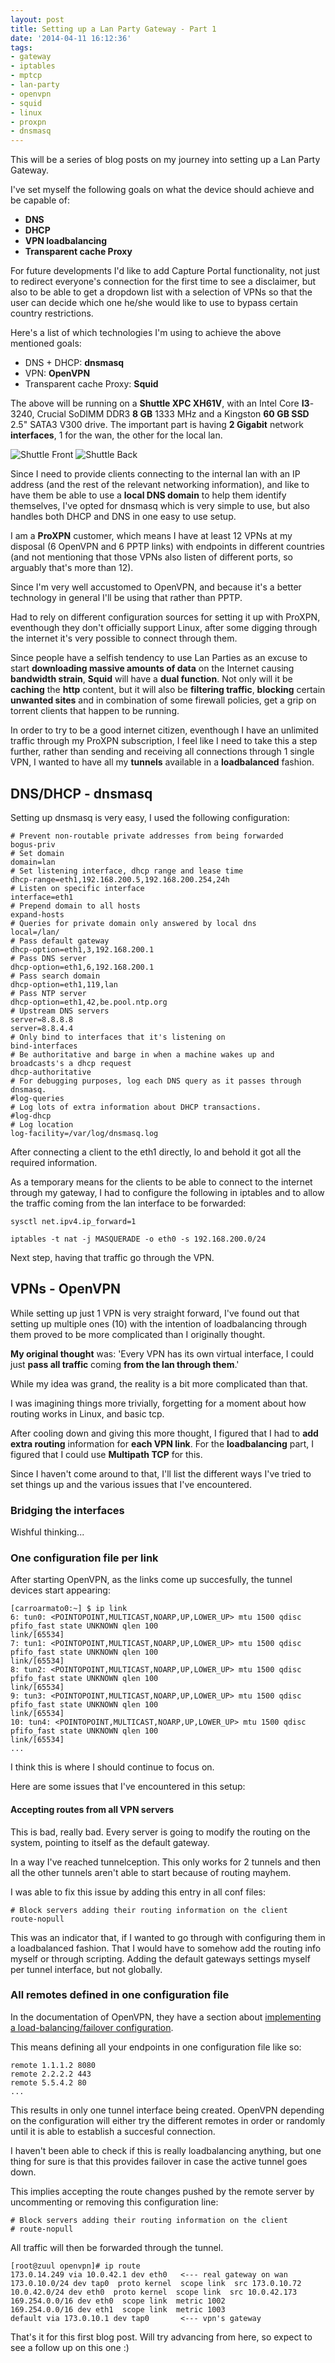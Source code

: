 ```yaml
---
layout: post
title: Setting up a Lan Party Gateway - Part 1
date: '2014-04-11 16:12:36'
tags:
- gateway
- iptables
- mptcp
- lan-party
- openvpn
- squid
- linux
- proxpn
- dnsmasq
---
```


This will be a series of blog posts on my journey into setting up a Lan Party Gateway.

I've set myself the following goals on what the device should achieve and be capable of:

- **DNS**
- **DHCP**
- **VPN loadbalancing**
- **Transparent cache Proxy**

For future developments I'd like to add Capture Portal functionality, not just to redirect everyone's connection for the first time to see a disclaimer, but also to be able to get a dropdown list with a selection of VPNs so that the user can decide which one he/she would like to use to bypass certain country restrictions.

Here's a list of which technologies I'm using to achieve the above mentioned goals:

- DNS + DHCP: **dnsmasq**
- VPN: **OpenVPN**
- Transparent cache Proxy: **Squid**

The above will be running on a **Shuttle XPC XH61V**, with an Intel Core **I3**-3240, Crucial SoDIMM DDR3 **8 GB** 1333 MHz and a Kingston **60 GB SSD** 2.5" SATA3 V300 drive.
The important part is having **2 Gigabit** network **interfaces**, 1 for the wan, the other for the local lan.

![Shuttle Front](/content/images/2014/Apr/IMG_20140411_181317.jpg)
![Shuttle Back](/content/images/2014/Apr/IMG_20140411_181418.jpg)

Since I need to provide clients connecting to the internal lan with an IP address (and the rest of the relevant networking information), and like to have them be able to use a **local DNS domain** to help them identify themselves, I've opted for dnsmasq which is very simple to use, but also handles both DHCP and DNS in one easy to use setup.

I am a **ProXPN** customer, which means I have at least 12 VPNs at my disposal (6 OpenVPN and 6 PPTP links) with endpoints in different countries (and not mentioning that those VPNs also listen of different ports, so arguably that's more than 12).

Since I'm very well accustomed to OpenVPN, and because it's a better technology in general I'll be using that rather than PPTP.

Had to rely on different configuration sources for setting it up with ProXPN, eventhough they don't officially support Linux, after some digging through the internet it's very possible to connect through them.

Since people have a selfish tendency to use Lan Parties as an excuse to start **downloading massive amounts of data** on the Internet causing **bandwidth strain**, **Squid** will have a **dual function**. Not only will it be **caching** the **http** content, but it will also be **filtering traffic**, **blocking** certain **unwanted sites** and in combination of some firewall policies, get a grip on torrent clients that happen to be running.

In order to try to be a good internet citizen, eventhough I have an unlimited traffic through my ProXPN subscription, I feel like I need to take this a step further, rather than sending and receiving all connections through 1 single VPN, I wanted to have all my **tunnels** available in a **loadbalanced** fashion.

## DNS/DHCP - dnsmasq


Setting up dnsmasq is very easy, I used the following configuration:

    # Prevent non-routable private addresses from being forwarded
    bogus-priv
    # Set domain
    domain=lan
    # Set listening interface, dhcp range and lease time
    dhcp-range=eth1,192.168.200.5,192.168.200.254,24h
    # Listen on specific interface
    interface=eth1
    # Prepend domain to all hosts
    expand-hosts
    # Queries for private domain only answered by local dns
    local=/lan/
    # Pass default gateway
    dhcp-option=eth1,3,192.168.200.1
    # Pass DNS server
    dhcp-option=eth1,6,192.168.200.1
    # Pass search domain
    dhcp-option=eth1,119,lan
    # Pass NTP server
    dhcp-option=eth1,42,be.pool.ntp.org
    # Upstream DNS servers
    server=8.8.8.8
    server=8.8.4.4
    # Only bind to interfaces that it's listening on
    bind-interfaces
    # Be authoritative and barge in when a machine wakes up and broadcasts's a dhcp request
    dhcp-authoritative
    # For debugging purposes, log each DNS query as it passes through dnsmasq.
    #log-queries
    # Log lots of extra information about DHCP transactions.
    #log-dhcp
    # Log location
    log-facility=/var/log/dnsmasq.log

After connecting a client to the eth1 directly, lo and behold it got all the required information.

As a temporary means for the clients to be able to connect to the internet through my gateway, I had to configure the following in iptables and to allow the traffic coming from the lan interface to be forwarded:

    sysctl net.ipv4.ip_forward=1

    iptables -t nat -j MASQUERADE -o eth0 -s 192.168.200.0/24

Next step, having that traffic go through the VPN.


## VPNs - OpenVPN


While setting up just 1 VPN is very straight forward, I've found out that setting up multiple ones (10) with the intention of loadbalancing through them proved to be more complicated than I originally thought.

**My original thought** was: 'Every VPN has its own virtual interface, I could just **pass all traffic** coming **from the lan through them**.'

While my idea was grand, the reality is a bit more complicated than that.

I was imagining things more trivially, forgetting for a moment about how routing works in Linux, and basic tcp.

After cooling down and giving this more thought, I figured that I had to **add extra routing** information for **each VPN link**. For the **loadbalancing** part, I figured that I could use **Multipath TCP** for this.

Since I haven't come around to that, I'll list the different ways I've tried to set things up and the various issues that I've encountered.


### Bridging the interfaces

Wishful thinking...

### One configuration file per link

After starting OpenVPN, as the links come up succesfully, the tunnel devices start appearing:

	[carroarmato0:~] $ ip link
    6: tun0: <POINTOPOINT,MULTICAST,NOARP,UP,LOWER_UP> mtu 1500 qdisc pfifo_fast state UNKNOWN qlen 100
    link/[65534]
	7: tun1: <POINTOPOINT,MULTICAST,NOARP,UP,LOWER_UP> mtu 1500 qdisc pfifo_fast state UNKNOWN qlen 100
    link/[65534]
	8: tun2: <POINTOPOINT,MULTICAST,NOARP,UP,LOWER_UP> mtu 1500 qdisc pfifo_fast state UNKNOWN qlen 100
    link/[65534]
	9: tun3: <POINTOPOINT,MULTICAST,NOARP,UP,LOWER_UP> mtu 1500 qdisc pfifo_fast state UNKNOWN qlen 100
    link/[65534]
	10: tun4: <POINTOPOINT,MULTICAST,NOARP,UP,LOWER_UP> mtu 1500 qdisc pfifo_fast state UNKNOWN qlen 100
    link/[65534]
	...
    
I think this is where I should continue to focus on.

Here are some issues that I've encountered in this setup:

#### Accepting routes from all VPN servers

This is bad, really bad. Every server is going to modify the routing on the system, pointing to itself as the default gateway.

In a way I've reached tunnelception. This only works for 2 tunnels and then all the other tunnels aren't able to start because of routing mayhem.

I was able to fix this issue by adding this entry in all conf files:

	# Block servers adding their routing information on the client
	route-nopull
    
This was an indicator that, if I wanted to go through with configuring them in a loadbalanced fashion. That I would have to somehow add the routing info myself or through scripting. Adding the default gateways settings myself per tunnel interface, but not globally.

### All remotes defined in one configuration file

In the documentation of OpenVPN, they have a section about [implementing a load-balancing/failover configuration](https://openvpn.net/index.php/open-source/documentation/howto.html#loadbalance).

This means defining all your endpoints in one configuration file like so: 

	remote 1.1.1.2 8080
    remote 2.2.2.2 443
    remote 5.5.4.2 80
    ...
    
This results in only one tunnel interface being created. OpenVPN depending on the configuration will either try the different remotes in order or randomly until it is able to establish a succesful connection.

I haven't been able to check if this is really loadbalancing anything, but one thing for sure is that this provides failover in case the active tunnel goes down.

This implies accepting the route changes pushed by the remote server by uncommenting or removing this configuration line:

	# Block servers adding their routing information on the client
	# route-nopull
    
All traffic will then be forwarded through the tunnel.

	[root@zuul openvpn]# ip route
	173.0.14.249 via 10.0.42.1 dev eth0   <--- real gateway on wan
	173.0.10.0/24 dev tap0  proto kernel  scope link  src 173.0.10.72 
	10.0.42.0/24 dev eth0  proto kernel  scope link  src 10.0.42.173 
	169.254.0.0/16 dev eth0  scope link  metric 1002 
	169.254.0.0/16 dev eth1  scope link  metric 1003 
	default via 173.0.10.1 dev tap0       <--- vpn's gateway


That's it for this first blog post.
Will try advancing from here, so expect to see a follow up on this one :)